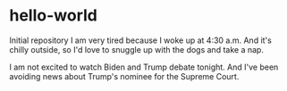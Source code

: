 # hello-world
Initial repository
I am very tired because I woke up at 4:30 a.m.
And it's chilly outside, so I'd love to snuggle up with the dogs and take a nap.

I am not excited to watch Biden and Trump debate tonight.  And I've been avoiding news about Trump's nominee for the Supreme Court.
